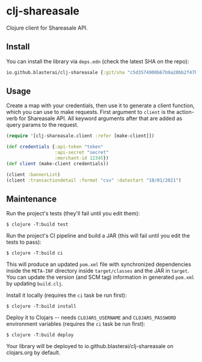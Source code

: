 # clj-shareasale

Clojure client for Shareasale API.

## Install

You can install the library via `deps.edn` (check the latest SHA on the repo):

```clojure
io.github.blasterai/clj-shareasale {:git/sha "c5d3574900b67b9a20bb2f47b5e1e7756e264a90"}
```

## Usage

Create a map with your credentials, then use it to generate a client function, which you can use to make requests.
First argument to `client` is the action-verb for Shareasale API. All keyword arguments after that are added as query
params to the request.

```clojure
(require '[clj-shareasale.client :refer [make-client]])

(def credentials {:api-token "token"
                  :api-secret "secret"
                  :merchant-id 12345})
(def client (make-client credentials))

(client :bannerList)
(client :transactiondetail :format "csv" :datestart "10/01/2021")
```


## Maintenance

Run the project's tests (they'll fail until you edit them):

    $ clojure -T:build test

Run the project's CI pipeline and build a JAR (this will fail until you edit the tests to pass):

    $ clojure -T:build ci

This will produce an updated `pom.xml` file with synchronized dependencies inside the `META-INF`
directory inside `target/classes` and the JAR in `target`. You can update the version (and SCM tag)
information in generated `pom.xml` by updating `build.clj`.

Install it locally (requires the `ci` task be run first):

    $ clojure -T:build install

Deploy it to Clojars -- needs `CLOJARS_USERNAME` and `CLOJARS_PASSWORD` environment
variables (requires the `ci` task be run first):

    $ clojure -T:build deploy

Your library will be deployed to io.github.blasterai/clj-shareasale on clojars.org by default.
